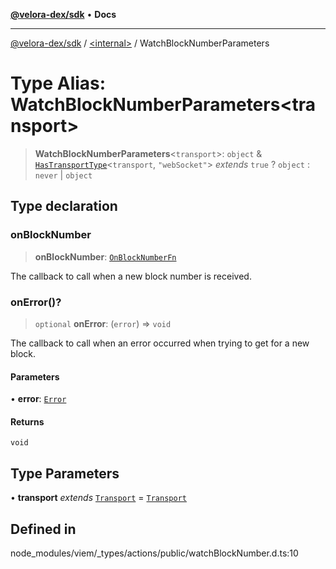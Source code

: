 [**@velora-dex/sdk**](../../README.md) • **Docs**

***

[@velora-dex/sdk](../../globals.md) / [\<internal\>](../README.md) / WatchBlockNumberParameters

# Type Alias: WatchBlockNumberParameters\<transport\>

> **WatchBlockNumberParameters**\<`transport`\>: `object` & [`HasTransportType`](HasTransportType.md)\<`transport`, `"webSocket"`\> *extends* `true` ? `object` : `never` \| `object`

## Type declaration

### onBlockNumber

> **onBlockNumber**: [`OnBlockNumberFn`](OnBlockNumberFn.md)

The callback to call when a new block number is received.

### onError()?

> `optional` **onError**: (`error`) => `void`

The callback to call when an error occurred when trying to get for a new block.

#### Parameters

• **error**: [`Error`](../interfaces/Error.md)

#### Returns

`void`

## Type Parameters

• **transport** *extends* [`Transport`](Transport.md) = [`Transport`](Transport.md)

## Defined in

node\_modules/viem/\_types/actions/public/watchBlockNumber.d.ts:10
